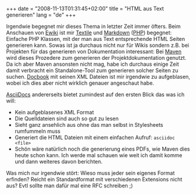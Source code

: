 +++
date = "2008-11-13T01:31:45+02:00"
title = "HTML aus Text generieren"
lang = "de"
+++

Irgendwie begegnet mir dieses Thema in letzter Zeit immer öfters. Beim Anschauen von [Ewiki](http://github.com/patrikf/ewiki) ist mir [Textile](http://www.textism.com/tools/textile/) und [Markdown](http://daringfireball.net/projects/markdown/) ([PHP](http://michelf.com/projects/php-markdown/)) begegnet: Einfache PHP Klassen, mit der man aus Text entsprechende HTML Seiten generieren kann. Sowas ist ja durchaus nicht nur für Wikis sondern z.B. bei Projekten für das generieren von Dokumentation interessant: Bei [Maven](http://www.maven.org/) wird dieses Prozedere zum generieren der Projektdokumentation genutzt. Da ich aber Maven ansonsten nicht mag, habe ich durchaus einige Zeit damit verbracht ein Standalone-Tool zum generieren solcher Seiten zu suchen. [Docbook](http://www.docbook.org/) mit seinen XML Dateien ist mir irgendwie zu aufgeblasen, wobei ich dies aber nicht wirklich genauer angeschaut habe.

[AsciiDocs](http://www.methods.co.nz/asciidoc/index.html) andererseits bietet zumindest auf den ersten Blick das was ich will:

* Kein aufgeblasenes XML Format
* Die Quelldateien sind auch so gut zu lesen
* Sieht ganz ansehlich aus ohne das man selbst in Stylesheets rumfummeln muss
* Generiert die HTML Dateien mit einem einfachen Aufruf: `asciidoc <file>`
* Schön wäre natürlich noch die generierung eines PDFs, wie Maven dies heute schon kann. Ich werde mal schauen wie weit ich damit komme und dann weiteres davon berichten.

Was mich nur irgendwie stört: Wieso muss jeder sein eigenes Format erfinden? Reicht ein Standardformat mit verschiedenen Extensions nicht aus? Evtl sollte man dafür mal eine RFC schreiben ;)
